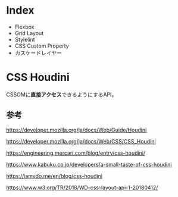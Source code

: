 # Index

- Flexbox
- Grid Layout
- Stylelint
- CSS Custom Property
- カスケードレイヤー

# CSS Houdini

CSSOMに**直接アクセス**できるようにするAPI。


## 参考

https://developer.mozilla.org/ja/docs/Web/Guide/Houdini

https://developer.mozilla.org/ja/docs/Web/CSS/CSS_Houdini

https://engineering.mercari.com/blog/entry/css-houdini/

https://www.kabuku.co.jp/developers/a-small-taste-of-css-houdini

https://iamvdo.me/en/blog/css-houdini

https://www.w3.org/TR/2018/WD-css-layout-api-1-20180412/

